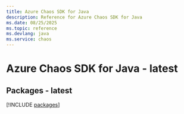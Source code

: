 ```yaml
---
title: Azure Chaos SDK for Java
description: Reference for Azure Chaos SDK for Java
ms.date: 08/25/2025
ms.topic: reference
ms.devlang: java
ms.service: chaos
---
```

# Azure Chaos SDK for Java - latest
## Packages - latest
[!INCLUDE [packages](chaos-index.md)]
